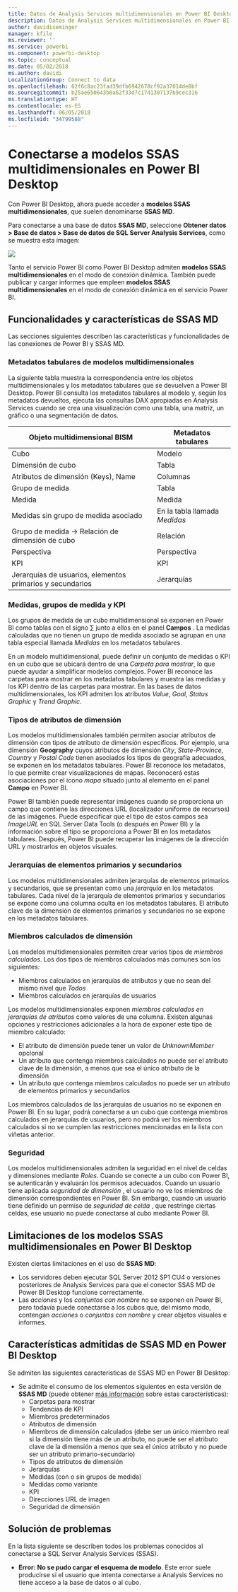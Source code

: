 ```yaml
---
title: Datos de Analysis Services multidimensionales en Power BI Desktop
description: Datos de Analysis Services multidimensionales en Power BI Desktop
author: davidiseminger
manager: kfile
ms.reviewer: ''
ms.service: powerbi
ms.component: powerbi-desktop
ms.topic: conceptual
ms.date: 05/02/2018
ms.author: davidi
LocalizationGroup: Connect to data
ms.openlocfilehash: 62f6c8ac23fad39dfb6942678cf92a37014de8bf
ms.sourcegitcommit: b25ae650643b0a62f33d7c1741307137b9cec316
ms.translationtype: HT
ms.contentlocale: es-ES
ms.lasthandoff: 06/05/2018
ms.locfileid: "34799588"
---
```

# <a name="connect-to-ssas-multidimensional-models-in-power-bi-desktop"></a>Conectarse a modelos SSAS multidimensionales en Power BI Desktop
Con Power BI Desktop, ahora puede acceder a **modelos SSAS multidimensionales**, que suelen denominarse **SSAS MD**.

Para conectarse a una base de datos **SSAS MD**, seleccione **Obtener datos &gt; Base de datos &gt; Base de datos de SQL Server Analysis Services**, como se muestra esta imagen:

![](media/desktop-ssas-multidimensional/ssas-multidimensional-2.png)

Tanto el servicio Power BI como Power BI Desktop admiten **modelos SSAS multidimensionales** en el modo de conexión dinámica. También puede publicar y cargar informes que empleen **modelos SSAS multidimensionales** en el modo de conexión dinámica en el servicio Power BI.

## <a name="capabilities-and-features-of-ssas-md"></a>Funcionalidades y características de SSAS MD
Las secciones siguientes describen las características y funcionalidades de las conexiones de Power BI y SSAS MD.

### <a name="tabular-metadata-of-multidimensional-models"></a>Metadatos tabulares de modelos multidimensionales
La siguiente tabla muestra la correspondencia entre los objetos multidimensionales y los metadatos tabulares que se devuelven a Power BI Desktop. Power BI consulta los metadatos tabulares al modelo y, según los metadatos devueltos, ejecuta las consultas DAX apropiadas en Analysis Services cuando se crea una visualización como una tabla, una matriz, un gráfico o una segmentación de datos.

| Objeto multidimensional BISM | Metadatos tabulares |
| --- | --- |
| Cubo |Modelo |
| Dimensión de cubo |Tabla |
| Atributos de dimensión (Keys), Name |Columnas |
| Grupo de medida |Tabla |
| Medida |Medida |
| Medidas sin grupo de medida asociado |En la tabla llamada *Medidas* |
| Grupo de medida -> Relación de dimensión de cubo |Relación |
| Perspectiva |Perspectiva |
| KPI |KPI |
| Jerarquías de usuarios, elementos primarios y secundarios |Jerarquías |

### <a name="measures-measure-groups-and-kpis"></a>Medidas, grupos de medida y KPI
Los grupos de medida de un cubo multidimensional se exponen en Power BI como tablas con el signo ∑ junto a ellos en el panel **Campos** . La medidas calculadas que no tienen un grupo de medida asociado se agrupan en una tabla especial llamada *Medidas* en los metadatos tabulares.

En un modelo multidimensional, puede definir un conjunto de medidas o KPI en un cubo que se ubicará dentro de una *Carpeta para mostrar*, lo que puede ayudar a simplificar modelos complejos. Power BI reconoce las carpetas para mostrar en los metadatos tabulares y muestra las medidas y los KPI dentro de las carpetas para mostrar. En las bases de datos multidimensionales, los KPI admiten los atributos *Value*, *Goal*, *Status Graphic* y *Trend Graphic*.

### <a name="dimension-attribute-type"></a>Tipos de atributos de dimensión
Los modelos multidimensionales también permiten asociar atributos de dimensión con tipos de atributo de dimensión específicos. Por ejemplo, una dimensión **Geography** cuyos atributos de dimensión *City*, *State-Province*, *Country* y *Postal Code* tienen asociados los tipos de geografía adecuados, se exponen en los metadatos tabulares. Power BI reconoce los metadatos, lo que permite crear visualizaciones de mapas. Reconocerá estas asociaciones por el icono *mapa* situado junto al elemento en el panel **Campo** en Power BI.

Power BI también puede representar imágenes cuando se proporciona un campo que contiene las direcciones URL (localizador uniforme de recursos) de las imágenes. Puede especificar que el tipo de estos campos sea *ImageURL* en SQL Server Data Tools (o después en Power BI) y la información sobre el tipo se proporciona a Power BI en los metadatos tabulares. Después, Power BI puede recuperar las imágenes de la dirección URL y mostrarlos en objetos visuales.

### <a name="parent-child-hierarchies"></a>Jerarquías de elementos primarios y secundarios
Los modelos multidimensionales admiten jerarquías de elementos primarios y secundarios, que se presentan como una *jerarquía* en los metadatos tabulares. Cada nivel de la jerarquía de elementos primarios y secundarios se expone como una columna oculta en los metadatos tabulares. El atributo clave de la dimensión de elementos primarios y secundarios no se expone en los metadatos tabulares.

### <a name="dimension-calculated-members"></a>Miembros calculados de dimensión
Los modelos multidimensionales permiten crear varios tipos de *miembros calculados*. Los dos tipos de miembros calculados más comunes son los siguientes:

* Miembros calculados en jerarquías de atributos y que no sean del mismo nivel que *Todos*
* Miembros calculados en jerarquías de usuarios

Los modelos multidimensionales exponen *miembros calculados en jerarquías de atributos* como valores de una columna. Existen algunas opciones y restricciones adicionales a la hora de exponer este tipo de miembro calculado:

* El atributo de dimensión puede tener un valor de *UnknownMember* opcional
* Un atributo que contenga miembros calculados no puede ser el atributo clave de la dimensión, a menos que sea el único atributo de la dimensión
* Un atributo que contenga miembros calculados no puede ser un atributo de elementos primarios y secundarios

Los miembros calculados de las jerarquías de usuarios no se exponen en Power BI. En su lugar, podrá conectarse a un cubo que contenga miembros calculados en jerarquías de usuarios, pero no podrá ver los miembros calculados si no se cumplen las restricciones mencionadas en la lista con viñetas anterior.

### <a name="security"></a>Seguridad
Los modelos multidimensionales admiten la seguridad en el nivel de celdas y dimensiones mediante *Roles*. Cuando se conecte a un cubo con Power BI, se autenticarán y evaluarán los permisos adecuados. Cuando un usuario tiene aplicada *seguridad de dimensión* , el usuario no ve los miembros de dimensión correspondientes en Power BI. Sin embargo, cuando un usuario tiene definido un permiso de *seguridad de celda* , que restringe ciertas celdas, ese usuario no puede conectarse al cubo mediante Power BI.

## <a name="limitations-of-ssas-multidimensional-models-in-power-bi-desktop"></a>Limitaciones de los modelos SSAS multidimensionales en Power BI Desktop
Existen ciertas limitaciones en el uso de **SSAS MD**:

* Los servidores deben ejecutar SQL Server 2012 SP1 CU4 o versiones posteriores de Analysis Services para que el conector SSAS MD de Power BI Desktop funcione correctamente.
* Las *acciones* y los *conjuntos con nombre* no se exponen en Power BI, pero todavía puede conectarse a los cubos que, del mismo modo, contengan *acciones* o *conjuntos con nombre* y crear objetos visuales e informes.

## <a name="supported-features-of-ssas-md-in-power-bi-desktop"></a>Características admitidas de SSAS MD en Power BI Desktop
Se admiten las siguientes características de SSAS MD en Power BI Desktop:

* Se admite el consumo de los elementos siguientes en esta versión de **SSAS MD** (puede obtener [más información](https://msdn.microsoft.com/library/jj969574.aspx) sobre estas características):
  * Carpetas para mostrar
  * Tendencias de KPI
  * Miembros predeterminados
  * Atributos de dimensión
  * Miembros de dimensión calculados (debe ser un único miembro real si la dimensión tiene más de un atributo, no puede ser el atributo clave de la dimensión a menos que sea el único atributo y no puede ser un atributo primario-secundario)
  * Tipos de atributos de dimensión
  * Jerarquías
  * Medidas (con o sin grupos de medida)
  * Medidas como variante
  * KPI
  * Direcciones URL de imagen
  * Seguridad de dimensión

## <a name="troubleshooting"></a>Solución de problemas 
En la lista siguiente se describen todos los problemas conocidos al conectarse a SQL Server Analysis Services (SSAS). 

* **Error: No se pudo cargar el esquema de modelo**. Este error suele producirse si el usuario que intenta conectarse a Analysis Services no tiene acceso a la base de datos o al cubo.
